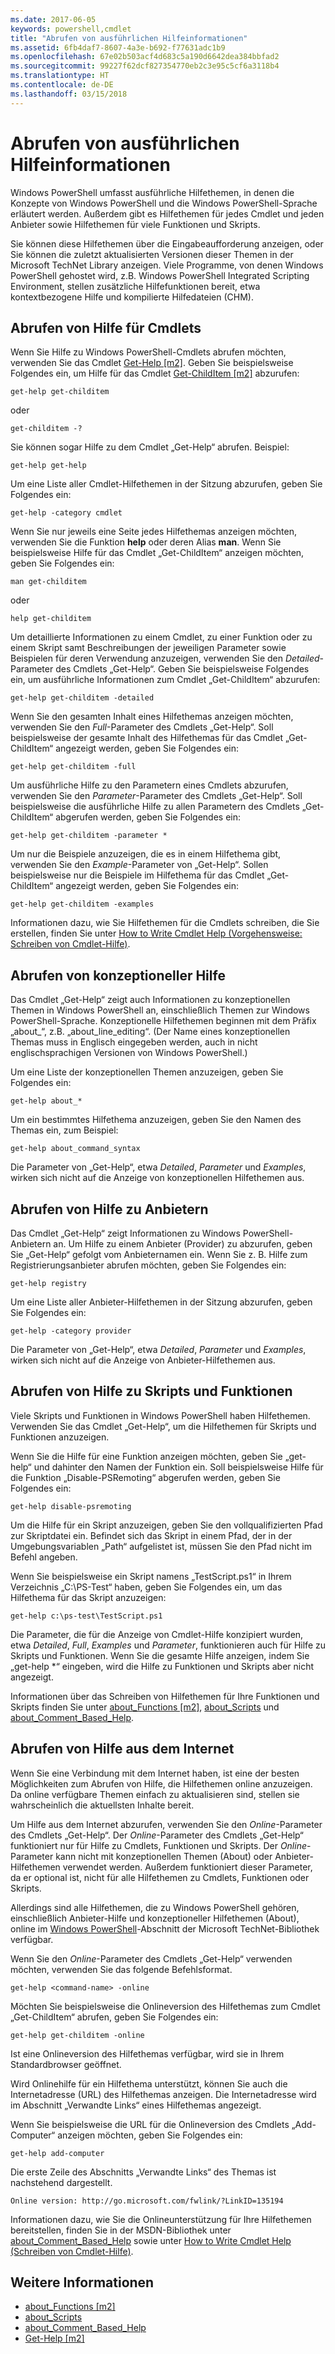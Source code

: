 ```yaml
---
ms.date: 2017-06-05
keywords: powershell,cmdlet
title: "Abrufen von ausführlichen Hilfeinformationen"
ms.assetid: 6fb4daf7-8607-4a3e-b692-f77631adc1b9
ms.openlocfilehash: 67e02b503acf4d683c5a190d6642dea384bbfad2
ms.sourcegitcommit: 99227f62dcf827354770eb2c3e95c5cf6a3118b4
ms.translationtype: HT
ms.contentlocale: de-DE
ms.lasthandoff: 03/15/2018
---
```

# <a name="getting-detailed-help-information"></a>Abrufen von ausführlichen Hilfeinformationen
Windows PowerShell umfasst ausführliche Hilfethemen, in denen die Konzepte von Windows PowerShell und die Windows PowerShell-Sprache erläutert werden. Außerdem gibt es Hilfethemen für jedes Cmdlet und jeden Anbieter sowie Hilfethemen für viele Funktionen und Skripts.

Sie können diese Hilfethemen über die Eingabeaufforderung anzeigen, oder Sie können die zuletzt aktualisierten Versionen dieser Themen in der Microsoft TechNet Library anzeigen. Viele Programme, von denen Windows PowerShell gehostet wird, z.B. Windows PowerShell Integrated Scripting Environment, stellen zusätzliche Hilfefunktionen bereit, etwa kontextbezogene Hilfe und kompilierte Hilfedateien (CHM).

## <a name="getting-help-for-cmdlets"></a>Abrufen von Hilfe für Cmdlets
Wenn Sie Hilfe zu Windows PowerShell-Cmdlets abrufen möchten, verwenden Sie das Cmdlet [Get-Help [m2]](https://technet.microsoft.com/library/2d7fe1b4-0025-4580-a911-d81922dd6cd2). Geben Sie beispielsweise Folgendes ein, um Hilfe für das Cmdlet [Get-ChildItem [m2]](https://technet.microsoft.com/library/4b270d63-c995-45b8-b5b4-3f8887efbfcc) abzurufen:

```
get-help get-childitem
```

oder

```
get-childitem -?
```

Sie können sogar Hilfe zu dem Cmdlet „Get-Help“ abrufen. Beispiel:

```
get-help get-help
```

Um eine Liste aller Cmdlet-Hilfethemen in der Sitzung abzurufen, geben Sie Folgendes ein:

```
get-help -category cmdlet
```

Wenn Sie nur jeweils eine Seite jedes Hilfethemas anzeigen möchten, verwenden Sie die Funktion **help** oder deren Alias **man**. Wenn Sie beispielsweise Hilfe für das Cmdlet „Get-ChildItem“ anzeigen möchten, geben Sie Folgendes ein:

```
man get-childitem
```

oder

```
help get-childitem
```

Um detaillierte Informationen zu einem Cmdlet, zu einer Funktion oder zu einem Skript samt Beschreibungen der jeweiligen Parameter sowie Beispielen für deren Verwendung anzuzeigen, verwenden Sie den *Detailed*-Parameter des Cmdlets „Get-Help“. Geben Sie beispielsweise Folgendes ein, um ausführliche Informationen zum Cmdlet „Get-ChildItem“ abzurufen:

```
get-help get-childitem -detailed
```

Wenn Sie den gesamten Inhalt eines Hilfethemas anzeigen möchten, verwenden Sie den *Full*-Parameter des Cmdlets „Get-Help“. Soll beispielsweise der gesamte Inhalt des Hilfethemas für das Cmdlet „Get-ChildItem“ angezeigt werden, geben Sie Folgendes ein:

```
get-help get-childitem -full
```

Um ausführliche Hilfe zu den Parametern eines Cmdlets abzurufen, verwenden Sie den *Parameter*-Parameter des Cmdlets „Get-Help“. Soll beispielsweise die ausführliche Hilfe zu allen Parametern des Cmdlets „Get-ChildItem“ abgerufen werden, geben Sie Folgendes ein:

```
get-help get-childitem -parameter *
```

Um nur die Beispiele anzuzeigen, die es in einem Hilfethema gibt, verwenden Sie den *Example*-Parameter von „Get-Help“. Sollen beispielsweise nur die Beispiele im Hilfethema für das Cmdlet „Get-ChildItem“ angezeigt werden, geben Sie Folgendes ein:

```
get-help get-childitem -examples
```

Informationen dazu, wie Sie Hilfethemen für die Cmdlets schreiben, die Sie erstellen, finden Sie unter [How to Write Cmdlet Help (Vorgehensweise: Schreiben von Cmdlet-Hilfe)](https://go.microsoft.com/fwlink/?LinkID=123415).

## <a name="getting-conceptual-help"></a>Abrufen von konzeptioneller Hilfe
Das Cmdlet „Get-Help“ zeigt auch Informationen zu konzeptionellen Themen in Windows PowerShell an, einschließlich Themen zur Windows PowerShell-Sprache. Konzeptionelle Hilfethemen beginnen mit dem Präfix „about_“, z.B. „about_line_editing“. (Der Name eines konzeptionellen Themas muss in Englisch eingegeben werden, auch in nicht englischsprachigen Versionen von Windows PowerShell.)

Um eine Liste der konzeptionellen Themen anzuzeigen, geben Sie Folgendes ein:

```
get-help about_*
```

Um ein bestimmtes Hilfethema anzuzeigen, geben Sie den Namen des Themas ein, zum Beispiel:

```
get-help about_command_syntax
```

Die Parameter von „Get-Help“, etwa *Detailed*, *Parameter* und *Examples*, wirken sich nicht auf die Anzeige von konzeptionellen Hilfethemen aus.

## <a name="getting-help-about-providers"></a>Abrufen von Hilfe zu Anbietern
Das Cmdlet „Get-Help“ zeigt Informationen zu Windows PowerShell-Anbietern an. Um Hilfe zu einem Anbieter (Provider) zu abzurufen, geben Sie „Get-Help“ gefolgt vom Anbieternamen ein. Wenn Sie z. B. Hilfe zum Registrierungsanbieter abrufen möchten, geben Sie Folgendes ein:

```
get-help registry
```

Um eine Liste aller Anbieter-Hilfethemen in der Sitzung abzurufen, geben Sie Folgendes ein:

```
get-help -category provider
```

Die Parameter von „Get-Help“, etwa *Detailed*, *Parameter* und *Examples*, wirken sich nicht auf die Anzeige von Anbieter-Hilfethemen aus.

## <a name="getting-help-about-scripts-and-functions"></a>Abrufen von Hilfe zu Skripts und Funktionen
Viele Skripts und Funktionen in Windows PowerShell haben Hilfethemen. Verwenden Sie das Cmdlet „Get-Help“, um die Hilfethemen für Skripts und Funktionen anzuzeigen.

Wenn Sie die Hilfe für eine Funktion anzeigen möchten, geben Sie „get-help“ und dahinter den Namen der Funktion ein. Soll beispielsweise Hilfe für die Funktion „Disable-PSRemoting“ abgerufen werden, geben Sie Folgendes ein:

```
get-help disable-psremoting
```

Um die Hilfe für ein Skript anzuzeigen, geben Sie den vollqualifizierten Pfad zur Skriptdatei ein. Befindet sich das Skript in einem Pfad, der in der Umgebungsvariablen „Path“ aufgelistet ist, müssen Sie den Pfad nicht im Befehl angeben.

Wenn Sie beispielsweise ein Skript namens „TestScript.ps1“ in Ihrem Verzeichnis „C:\\PS-Test“ haben, geben Sie Folgendes ein, um das Hilfethema für das Skript anzuzeigen:

```
get-help c:\ps-test\TestScript.ps1
```

Die Parameter, die für die Anzeige von Cmdlet-Hilfe konzipiert wurden, etwa *Detailed*, *Full*, *Examples* und *Parameter*, funktionieren auch für Hilfe zu Skripts und Funktionen. Wenn Sie die gesamte Hilfe anzeigen, indem Sie „get-help \*“ eingeben, wird die Hilfe zu Funktionen und Skripts aber nicht angezeigt.

Informationen über das Schreiben von Hilfethemen für Ihre Funktionen und Skripts finden Sie unter [about_Functions [m2]](https://technet.microsoft.com/en-us/library/61d40692-5300-4de9-a9b5-bae31815e105), [about_Scripts](https://technet.microsoft.com/en-us/library/7dc08334-dcfe-450b-b949-0554855623af) und [about_Comment_Based_Help](https://technet.microsoft.com/en-us/library/99a81ccc-21a0-49ec-a1b3-9efe2b4c0bbf).

## <a name="getting-help-online"></a>Abrufen von Hilfe aus dem Internet
Wenn Sie eine Verbindung mit dem Internet haben, ist eine der besten Möglichkeiten zum Abrufen von Hilfe, die Hilfethemen online anzuzeigen. Da online verfügbare Themen einfach zu aktualisieren sind, stellen sie wahrscheinlich die aktuellsten Inhalte bereit.

Um Hilfe aus dem Internet abzurufen, verwenden Sie den *Online*-Parameter des Cmdlets „Get-Help“. Der *Online*-Parameter des Cmdlets „Get-Help“ funktioniert nur für Hilfe zu Cmdlets, Funktionen und Skripts. Der *Online*-Parameter kann nicht mit konzeptionellen Themen (About) oder Anbieter-Hilfethemen verwendet werden. Außerdem funktioniert dieser Parameter, da er optional ist, nicht für alle Hilfethemen zu Cmdlets, Funktionen oder Skripts.

Allerdings sind alle Hilfethemen, die zu Windows PowerShell gehören, einschließlich Anbieter-Hilfe und konzeptioneller Hilfethemen (About), online im [Windows PowerShell](http://go.microsoft.com/fwlink/?LinkID=107116)-Abschnitt der Microsoft TechNet-Bibliothek verfügbar.

Wenn Sie den *Online*-Parameter des Cmdlets „Get-Help“ verwenden möchten, verwenden Sie das folgende Befehlsformat.

```
get-help <command-name> -online
```

Möchten Sie beispielsweise die Onlineversion des Hilfethemas zum Cmdlet „Get-ChildItem“ abrufen, geben Sie Folgendes ein:

```
get-help get-childitem -online
```

Ist eine Onlineversion des Hilfethemas verfügbar, wird sie in Ihrem Standardbrowser geöffnet.

Wird Onlinehilfe für ein Hilfethema unterstützt, können Sie auch die Internetadresse (URL) des Hilfethemas anzeigen. Die Internetadresse wird im Abschnitt „Verwandte Links“ eines Hilfethemas angezeigt.

Wenn Sie beispielsweise die URL für die Onlineversion des Cmdlets „Add-Computer“ anzeigen möchten, geben Sie Folgendes ein:

```
get-help add-computer
```

Die erste Zeile des Abschnitts „Verwandte Links“ des Themas ist nachstehend dargestellt.

```
Online version: http://go.microsoft.com/fwlink/?LinkID=135194
```

Informationen dazu, wie Sie die Onlineunterstützung für Ihre Hilfethemen bereitstellen, finden Sie in der MSDN-Bibliothek unter [about_Comment_Based_Help](https://technet.microsoft.com/en-us/library/99a81ccc-21a0-49ec-a1b3-9efe2b4c0bbf) sowie unter [How to Write Cmdlet Help (Schreiben von Cmdlet-Hilfe)](https://go.microsoft.com/fwlink/?LinkID=123415).

## <a name="see-also"></a>Weitere Informationen
- [about_Functions [m2]](https://technet.microsoft.com/en-us/library/61d40692-5300-4de9-a9b5-bae31815e105)
- [about_Scripts](https://technet.microsoft.com/en-us/library/7dc08334-dcfe-450b-b949-0554855623af)
- [about_Comment_Based_Help](https://technet.microsoft.com/en-us/library/99a81ccc-21a0-49ec-a1b3-9efe2b4c0bbf)
- [Get-Help [m2]](https://technet.microsoft.com/library/2d7fe1b4-0025-4580-a911-d81922dd6cd2)

